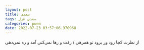 ```yaml
---
layout: post
title: سعدی
tags: سعدی غزل
categories: poem
date: 2022-07-23 03:57:06.970968
---
```


از نظرت کجا رود ور برود تو همرهی / رفت و رها نمی‌کنی آمد و ره نمی‌دهی